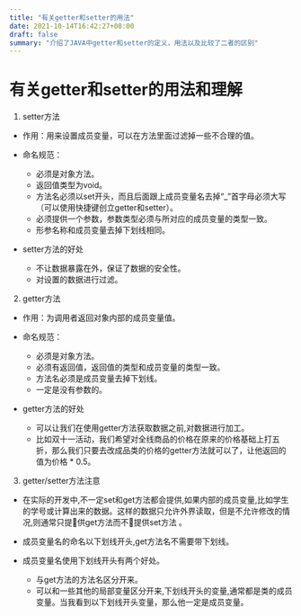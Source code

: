 ```yaml
---
title: "有关getter和setter的用法"
date: 2021-10-14T16:42:27+08:00
draft: false
summary: "介绍了JAVA中getter和setter的定义，用法以及比较了二者的区别"
---
```


# 有关getter和setter的用法和理解

1. setter方法

* 作用：用来设置成员变量，可以在方法里面过滤掉一些不合理的值。

* 命名规范：
  - 必须是对象方法。
  - 返回值类型为void。
  - 方法名必须以set开头，而且后面跟上成员变量名去掉“_”首字母必须大写（可以使用快捷键创立getter和setter）。
  - 必须提供一个参数，参数类型必须与所对应的成员变量的类型一致。
  - 形参名称和成员变量去掉下划线相同。

* setter方法的好处

  - 不让数据暴露在外，保证了数据的安全性。
  - 对设置的数据进行过滤。


2. getter方法

* 作用：为调用者返回对象内部的成员变量值。

* 命名规范：

  - 必须是对象方法。
  - 必须有返回值，返回值的类型和成员变量的类型一致。
  - 方法名必须是成员变量去掉下划线。
  - 一定是没有参数的。

* getter方法的好处

  - 可以让我们在使用getter方法获取数据之前,对数据进行加工。
  - 比如双十一活动，我们希望对全线商品的价格在原来的价格基础上打五折，那么我们只要去改成品类的价格的getter方法就可以了，让他返回的值为价格 * 0.5。

3. getter/setter方法注意
* 在实际的开发中,不一定set和get方法都会提供,如果内部的成员变量,比如学生的学号或计算出来的数据。这样的数据只允许外界读取，但是不允许修改的情况,则通常只提􏰀供get方法而不􏰀提供set方法 。

* 成员变量名的命名以下划线开头,get方法名不需要带下划线。

* 成员变量名使用下划线开头有两个好处。

  - 与get方法的方法名区分开来。
  - 可以和一些其他的局部变量区分开来,下划线开头的变量,通常都是类的成员变量。当我看到以下划线开头变量，那么他一定是成员变量。

